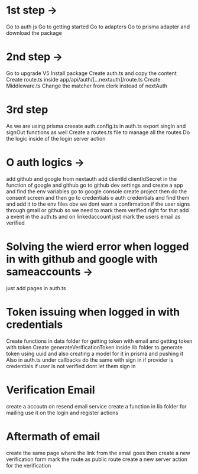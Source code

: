 # 1st step ->

Go to auth js
Go to getting started
Go to adapters
Go to prisma adapter and download the package

# 2nd step ->

Go to upgrade V5
Install package
Create auth.ts and copy the content
Create route.ts inside app/api/auth/[...nextauth]/route.ts
Create Middleware.ts
Change the matcher from clerk instead of nextAuth

# 3rd step

As we are using prisma creeate auth.config.ts
in auth.ts export singIn and signOut functions as well
Create a routes.ts file to manage all the routes
Do the logic inside of the login server action

# O auth logics ->

add github and google from nextauth
add clientId clientIdSecret in the function of google and github
go to github dev settings and create a app and find the env variables
go to google console create project then do the consent screen and then go to credentials o auth credentials and find them and add it to the env files
obv we dont want a confirmation if the user signs through gmail or github so we need to mark them verified right
for that add a event in the auth.ts and on linkedaccount just mark the users email as verified

# Solving the wierd error when logged in with github and google with sameaccounts ->

just add pages in auth.ts

# Token issuing when logged in with credentials

Create functions in data folder for getting token with email and getting token with token
Create generateVerificationToken inside lib folder to generate token using uuid and also creating a model for it in prisma and pushing it
Also in auth.ts under callbacks do the same with sign in if provider is credentials if user is not verified dont let them sign in

# Verification Email

create a accoutn on resend email service
create a function in lib folder for mailing
use it on the login and register actions

# Aftermath of email

create the same page where the link from the email goes
then create a new verification form mark the route as public route
create a new server action for the verification
